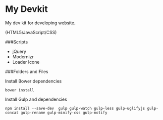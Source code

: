 # My Devkit

My dev kit for developing website.

(HTML5/JavaScript/CSS)

###Scripts
* jQuery
* Modernizr
* Loader Icone

###Folders and Files

Install Bower dependencies

`bower install`

Install Gulp and dependencies 


`npm install --save-dev  gulp gulp-watch gulp-less gulp-uglifyjs gulp-concat gulp-rename gulp-minify-css gulp-notify`